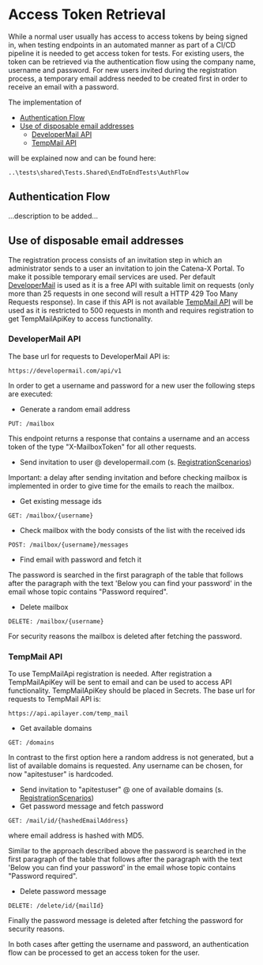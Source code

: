 # Access Token Retrieval

While a normal user usually has access to access tokens by being signed in, when testing endpoints in an automated manner as part of a CI/CD pipeline it is needed to get access token for tests. For existing users, the token can be retrieved via the authentication flow using the company name, username and password. For new users invited during the registration process, a temporary email address needed to be created first in order to receive an email with a password. 

The implementation of 
* [Authentication Flow](#authentication-flow)
* [Use of disposable email addresses](#use-of-disposable-email-addresses)
  * [DeveloperMail API](#developermail-api)
  * [TempMail API](#tempmail-api)

will be explained now and can be found here:

```
..\tests\shared\Tests.Shared\EndToEndTests\AuthFlow
```


## Authentication Flow

...description to be added...


## Use of disposable email addresses

The registration process consists of an invitation step in which an administrator sends to a user an invitation to join the Catena-X Portal. To make it possible temporary email services are used.
Per default [DeveloperMail](https://developermail.com/api/v1/) is used as it is a free API with suitable limit on requests (only more than 25 requests in one second will result a HTTP 429 Too Many Requests response). In case if this API is not available [TempMail API](https://apilayer.com/marketplace/temp_mail-api) will be used as it is restricted to 500 requests in month and requires registration to get TempMailApiKey to access functionality.


### DeveloperMail API
The base url for requests to DeveloperMail API is:
```
https://developermail.com/api/v1
```

In order to get a username and password for a new user the following steps are executed:

* Generate a random email address
```
PUT: /mailbox
```

This endpoint returns a response that contains a username and an access token of the type "X-MailboxToken" for all other requests.

* Send invitation to user @ developermail.com (s. [RegistrationScenarios](05.%20RegistrationScenarios.md))

Important: a delay after sending invitation and before checking mailbox is implemented in order to give time for the emails to reach the mailbox.

* Get existing message ids
```
GET: /mailbox/{username}
```
* Check mailbox with the body consists of the list with the received ids
```
POST: /mailbox/{username}/messages
```
* Find email with password and fetch it

The password is searched in the first paragraph of the table that follows after the paragraph with the text 'Below you can find your password' in the email whose topic contains "Password required".

* Delete mailbox
```
DELETE: /mailbox/{username}
```
For security reasons the mailbox is deleted after fetching the password.


### TempMail API

To use TempMailApi registration is needed. After registration a TempMailApiKey will be sent to email and can be used to access API functionality. TempMailApiKey should be placed in Secrets.
The base url for requests to TempMail API is:
```
https://api.apilayer.com/temp_mail
```
* Get available domains
```
GET: /domains
```
In contrast to the first option here a random address is not generated, but a list of available domains is requested. Any username can be chosen, for now "apitestuser" is hardcoded.
* Send invitation to "apitestuser" @ one of available domains (s. [RegistrationScenarios](05.%20RegistrationScenarios.md))
* Get password message and fetch password
```
GET: /mail/id/{hashedEmailAddress}
```
where email address is hashed with MD5.

Similar to the approach described above the password is searched in the first paragraph of the table that follows after the paragraph with the text 'Below you can find your password' in the email whose topic contains "Password required".
* Delete password message
```
DELETE: /delete/id/{mailId}
```
Finally the password message is deleted after fetching the password for security reasons.

In both cases after getting the username and password, an authentication flow can be processed to get an access token for the user.

